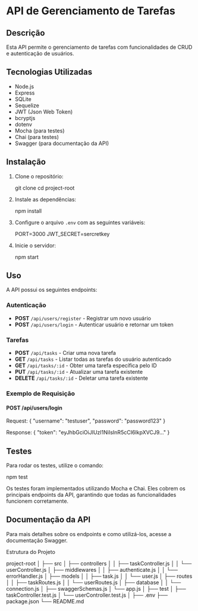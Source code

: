 # API de Gerenciamento de Tarefas

## Descrição

Esta API permite o gerenciamento de tarefas com funcionalidades de CRUD e autenticação de usuários.

## Tecnologias Utilizadas

- Node.js
- Express
- SQLite
- Sequelize
- JWT (Json Web Token)
- bcryptjs
- dotenv
- Mocha (para testes)
- Chai (para testes)
- Swagger (para documentação da API)

## Instalação

1. Clone o repositório:
 
    git clone <URL>
    cd project-root


2. Instale as dependências:
  
    npm install


3. Configure o arquivo `.env` com as seguintes variáveis:

    PORT=3000
    JWT_SECRET=sercretkey
    

4. Inicie o servidor:
 
    npm start
    

## Uso

A API possui os seguintes endpoints:

### Autenticação

- **POST** `/api/users/register` - Registrar um novo usuário
- **POST** `/api/users/login` - Autenticar usuário e retornar um token

### Tarefas

- **POST** `/api/tasks` - Criar uma nova tarefa
- **GET** `/api/tasks` - Listar todas as tarefas do usuário autenticado
- **GET** `/api/tasks/:id` - Obter uma tarefa específica pelo ID
- **PUT** `/api/tasks/:id` - Atualizar uma tarefa existente
- **DELETE** `/api/tasks/:id` - Deletar uma tarefa existente

### Exemplo de Requisição

#### POST /api/users/login

Request:
{
  "username": "testuser",
  "password": "password123"
}

Response:
{
  "token": "eyJhbGciOiJIUzI1NiIsInR5cCI6IkpXVCJ9..."
}

## Testes
Para rodar os testes, utilize o comando:

npm test

Os testes foram implementados utilizando Mocha e Chai. Eles cobrem os principais endpoints da API, garantindo que todas as funcionalidades funcionem corretamente.

## Documentação da API
Para mais detalhes sobre os endpoints e como utilizá-los, acesse a documentação Swagger.

Estrutura do Projeto

project-root
│
├── src
│   ├── controllers 
│   │   ├── taskController.js 
│   │   └── userController.js 
│   ├── middlewares 
│   │   ├── authenticate.js 
│   │   └── errorHandler.js 
│   ├── models 
│   │   ├── task.js 
│   │   └── user.js 
│   ├── routes
│   │   ├── taskRoutes.js
│   │   └── userRoutes.js
│   ├── database
│   │   └── connection.js
│   ├── swaggerSchemas.js
│   └── app.js
│
├── test
│   ├── taskController.test.js
│   └── userController.test.js
│
├── .env
├── package.json
└── README.md
